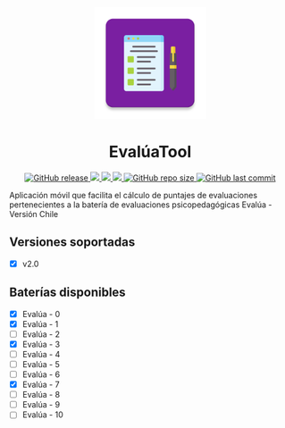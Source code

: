 <p align="center">
  <img src="https://github.com/figonzal1/EvaluaTool/blob/master/app/src/main/ic_launcher-web.png" width="200" height="200">
</p>
<h1 align="center">EvalúaTool</h1>
<p align="center">
  
  <a href="https://img.shields.io/github/v/release/figonzal1/EvaluaTool?color=orange&include_prereleases" alt="Version">
        <img alt="GitHub release" src="https://img.shields.io/github/v/release/figonzal1/EvaluaTool?color=orange&include_prereleases">
  </a>
  
  <a href="https://travis-ci.com/figonzal1/EvaluaTool" alt="Travis">
        <img src="https://travis-ci.com/figonzal1/EvaluaTool.svg?branch=master" />
  </a>
  
  <a href="https://snyk.io/test/github/figonzal1/EvaluaTool?targetFile=app/build.gradle" alt="Snyk">
        <img src="https://snyk.io/test/github/figonzal1/EvaluaTool/badge.svg?targetFile=app/build.gradle" />
  </a>
  
  <a href="https://www.codefactor.io/repository/github/figonzal1/evaluatool" alt="CodeFactor">
        <img src="https://www.codefactor.io/repository/github/figonzal1/evaluatool/badge" />
  </a>
  
  <a href="https://img.shields.io/github/repo-size/figonzal1/EvaluaTool" alt="GitHub repo size">
        <img alt="GitHub repo size" src="https://img.shields.io/github/repo-size/figonzal1/EvaluaTool">
  </a>
  
  <a href="https://img.shields.io/github/last-commit/figonzal1/EvaluaTool?color=blue" alt="Last Commit">
        <img alt="GitHub last commit" src="https://img.shields.io/github/last-commit/figonzal1/EvaluaTool?color=blue">
  </a>
</p>

Aplicación móvil que facilita el cálculo de puntajes de evaluaciones pertenecientes a la batería de evaluaciones psicopedagógicas Evalúa - Versión Chile

## Versiones soportadas
- [x] v2.0

## Baterías disponibles
- [x] Evalúa - 0
- [x] Evalúa - 1
- [ ] Evalúa - 2
- [x] Evalúa - 3
- [ ] Evalúa - 4
- [ ] Evalúa - 5
- [ ] Evalúa - 6
- [x] Evalúa - 7
- [ ] Evalúa - 8
- [ ] Evalúa - 9
- [ ] Evalúa - 10
